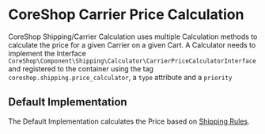 # CoreShop Carrier Price Calculation

CoreShop Shipping/Carrier Calculation uses multiple Calculation methods to calculate the price for a given Carrier on a given
Cart. A Calculator needs to implement the Interface ```CoreShop\Component\Shipping\Calculator\CarrierPriceCalculatorInterface```
and registered to the container using the tag ```coreshop.shipping.price_calculator```, a ```type``` attribute and a ```priority```

## Default Implementation

The Default Implementation calculates the Price based on [Shipping Rules](../02_Shipping_Rules/index.md).